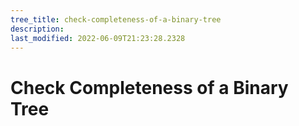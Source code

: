 ```yaml
---
tree_title: check-completeness-of-a-binary-tree
description: 
last_modified: 2022-06-09T21:23:28.2328
---
```


# Check Completeness of a Binary Tree
